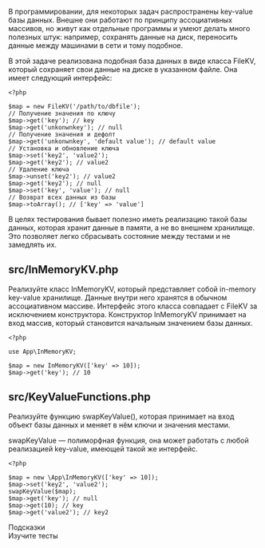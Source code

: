 В программировании, для некоторых задач распространены key-value базы данных. Внешне они работают по принципу ассоциативных массивов, но живут как отдельные программы и умеют делать много полезных штук: например, сохранять данные на диск, переносить данные между машинами в сети и тому подобное.
  
В этой задаче реализована подобная база данных в виде класса FileKV, который сохраняет свои данные на диске в указанном файле. Она имеет следующий интерфейс:

```
<?php  
  
$map = new FileKV('/path/to/dbfile');  
// Получение значения по ключу  
$map->get('key'); // key  
$map->get('unkonwnkey'); // null  
// Получение значения и дефолт  
$map->get('unkonwnkey', 'default value'); // default value  
// Установка и обновление ключа  
$map->set('key2', 'value2');  
$map->get('key2'); // value2  
// Удаление ключа  
$map->unset('key2'); // value2  
$map->get('key2'); // null  
$map->set('key', 'value'); // null  
// Возврат всех данных из базы  
$map->toArray(); // ['key' => 'value']  
```
В целях тестирования бывает полезно иметь реализацию такой базы данных, которая хранит данные в памяти, а не во внешнем хранилище. Это позволяет легко сбрасывать состояние между тестами и не замедлять их.
  
## src/InMemoryKV.php  
Реализуйте класс InMemoryKV, который представляет собой in-memory key-value хранилище. Данные внутри него хранятся в обычном ассоциативном массиве. Интерфейс этого класса совпадает с FileKV за исключением конструктора. Конструктор InMemoryKV принимает на вход массив, который становится начальным значением базы данных.

```
<?php  
  
use App\InMemoryKV;  
  
$map = new InMemoryKV(['key' => 10]);  
$map->get('key'); // 10  
```
  
## src/KeyValueFunctions.php  
Реализуйте функцию swapKeyValue(), которая принимает на вход объект базы данных и меняет в нём ключи и значения местами.  
  
swapKeyValue — полиморфная функция, она может работать с любой реализацией key-value, имеющей такой же интерфейс.  
```  
<?php  
  
$map = new \App\InMemoryKV(['key' => 10]);  
$map->set('key2', 'value2');  
swapKeyValue($map);  
$map->get('key'); // null  
$map->get(10); // key  
$map->get('value2'); // key2  
```

Подсказки  
Изучите тесты  